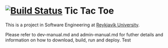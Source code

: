 [![Build Status](https://travis-ci.org/Hopurinn/Tic-tac-toe.svg?branch=master)](https://travis-ci.org/Hopurinn/Tic-tac-toe)
Tic Tac Toe
===
This is a project in Software Engineering at [Reykjavík University](http://www.ru.is).

Please refer to dev-manual.md and admin-manual.md for futher details and information on how to download, build, run and deploy.
Test

